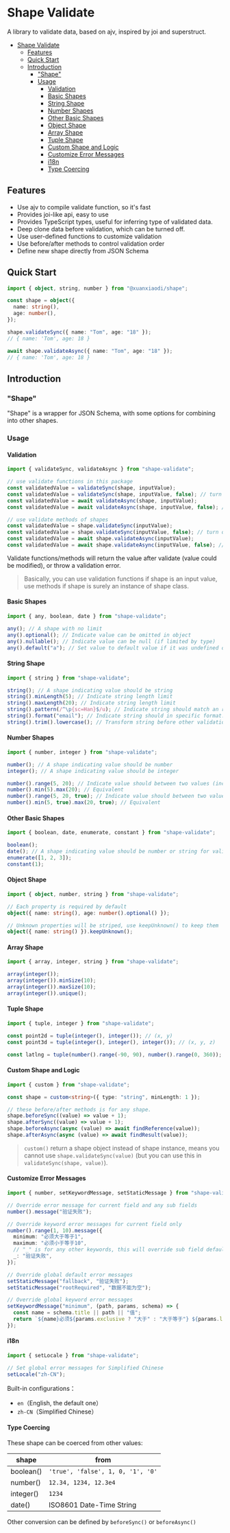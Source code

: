 # Shape Validate

A library to validate data, based on ajv, inspired by joi and superstruct.

- [Shape Validate](#shape-validate)
  - [Features](#features)
  - [Quick Start](#quick-start)
  - [Introduction](#introduction)
    - ["Shape"](#shape)
    - [Usage](#usage)
      - [Validation](#validation)
      - [Basic Shapes](#basic-shapes)
      - [String Shape](#string-shape)
      - [Number Shapes](#number-shapes)
      - [Other Basic Shapes](#other-basic-shapes)
      - [Object Shape](#object-shape)
      - [Array Shape](#array-shape)
      - [Tuple Shape](#tuple-shape)
      - [Custom Shape and Logic](#custom-shape-and-logic)
      - [Customize Error Messages](#customize-error-messages)
      - [i18n](#i18n)
      - [Type Coercing](#type-coercing)

## Features

- Use ajv to compile validate function, so it's fast
- Provides joi-like api, easy to use
- Provides TypeScript types, useful for inferring type of validated data.
- Deep clone data before validation, which can be turned off.
- Use user-defined functions to customize validation
- Use before/after methods to control validation order
- Define new shape directly from JSON Schema

## Quick Start

```ts
import { object, string, number } from "@xuanxiaodi/shape";

const shape = object({
  name: string(),
  age: number(),
});

shape.validateSync({ name: "Tom", age: "18" });
// { name: 'Tom', age: 18 }

await shape.validateAsync({ name: "Tom", age: "18" });
// { name: 'Tom', age: 18 }
```

## Introduction

### "Shape"

"Shape" is a wrapper for JSON Schema, with some options for combining into other shapes.

### Usage

#### Validation

```ts
import { validateSync, validateAsync } from "shape-validate";

// use validate functions in this package
const validatedValue = validateSync(shape, inputValue);
const validatedValue = validateSync(shape, inputValue, false); // turn off deep clone
const validatedValue = await validateAsync(shape, inputValue);
const validatedValue = await validateAsync(shape, inputValue, false); // turn off deep clone

// use validate methods of shapes
const validatedValue = shape.validateSync(inputValue);
const validatedValue = shape.validateSync(inputValue, false); // turn off deep clone
const validatedValue = await shape.validateAsync(inputValue);
const validatedValue = await shape.validateAsync(inputValue, false); // turn off deep clone
```

Validate functions/methods will return the value after validate (value could be modified), or throw a validation error.

> Basically, you can use validation functions if shape is an input value, use methods if shape is surely an instance of shape class.

#### Basic Shapes

```ts
import { any, boolean, date } from "shape-validate";

any(); // A shape with no limit
any().optional(); // Indicate value can be omitted in object
any().nullable(); // Indicate value can be null (if limited by type)
any().default("a"); // Set value to default value if it was undefined or null or empty string
```

#### String Shape

```ts
import { string } from "shape-validate";

string(); // A shape indicating value should be string
string().minLength(5); // Indicate string length limit
string().maxLength(20); // Indicate string length limit
string().pattern(/^\p{sc=Han}$/u); // Indicate string should match an regex.
string().format("email"); // Indicate string should in specific format.
string().trim().lowercase(); // Transform string before other validation
```

#### Number Shapes

```ts
import { number, integer } from "shape-validate";

number(); // A shape indicating value should be number
integer(); // A shape indicating value should be integer

number().range(5, 20); // Indicate value should between two values (inclusive)
number().min(5).max(20); // Equivalent
number().range(5, 20, true); // Indicate value should between two values (exclusive)
number().min(5, true).max(20, true); // Equivalent
```

#### Other Basic Shapes

```ts
import { boolean, date, enumerate, constant } from "shape-validate";

boolean();
date(); // A shape indicating value should be number or string for valid date
enumerate([1, 2, 3]);
constant(1);
```

#### Object Shape

```ts
import { object, number, string } from "shape-validate";

// Each property is required by default
object({ name: string(), age: number().optional() });

// Unknown properties will be striped, use keepUnknown() to keep them
object({ name: string() }).keepUnknown();
```

#### Array Shape

```ts
import { array, integer, string } from "shape-validate";

array(integer());
array(integer()).minSize(10);
array(integer()).maxSize(10);
array(integer()).unique();
```

#### Tuple Shape

```ts
import { tuple, integer } from "shape-validate";

const point2d = tuple(integer(), integer()); // (x, y)
const point3d = tuple(integer(), integer(), integer()); // (x, y, z)

const latlng = tuple(number().range(-90, 90), number().range(0, 360));
```

#### Custom Shape and Logic

```ts
import { custom } from "shape-validate";

const shape = custom<string>({ type: "string", minLength: 1 });

// these before/after methods is for any shape.
shape.beforeSync((value) => value + 1);
shape.afterSync((value) => value + 1);
shape.beforeAsync(async (value) => await findReference(value));
shape.afterAsync(async (value) => await findResult(value));
```

> `custom()` return a shape object instead of shape instance, means you cannot use `shape.validateSync(value)` (but you can use this in `validateSync(shape, value)`).

#### Customize Error Messages

```ts
import { number, setKeywordMessage, setStaticMessage } from "shape-validate";

// Override error message for current field and any sub fields
number().message("验证失败");

// Override keyword error messages for current field only
number().range(1, 10).message({
  minimum: "必须大于等于1",
  maximum: "必须小于等于10",
  // "_" is for any other keywords, this will override sub field default error messages
  _: "验证失败",
});

// Override global default error messages
setStaticMessage("fallback", "验证失败");
setStaticMessage("rootRequired", "数据不能为空");

// Override global keyword error messages
setKeywordMessage("minimum", (path, params, schema) => {
  const name = schema.title || path || "值";
  return `${name}必须${params.exclusive ? "大于" : "大于等于"} ${params.limit}`;
});
```

#### i18n

```ts
import { setLocale } from "shape-validate";

// Set global error messages for Simplified Chinese
setLocale("zh-CN");
```

Built-in configurations：

- `en`（English, the default one）
- `zh-CN`（Simplified Chinese）

#### Type Coercing

These shape can be coerced from other values:

| shape     | from                              |
| --------- | --------------------------------- |
| boolean() | `'true', 'false', 1, 0, '1', '0'` |
| number()  | `12.34, 1234, 12.3e4`             |
| integer() | `1234`                            |
| date()    | ISO8601 Date-Time String          |

Other conversion can be defined by `beforeSync()` or `beforeAsync()`
